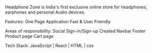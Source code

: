 Headphone Zone is India's first exclusive online store for headphones, earphones and personal Audio devices.

Features:
One Page Application Fast & User Friendly

Areas of responsibility:
Social Sign-in/Sign-up Created Navbar Footer Product page Cart page

Tech Stack: JavaScript | React | HTML | css

